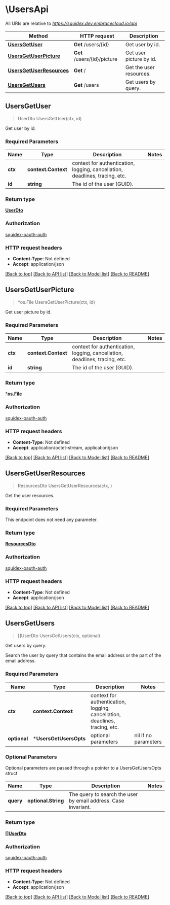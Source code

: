# \UsersApi

All URIs are relative to *https://squidex.dev.embracecloud.io/api*

Method | HTTP request | Description
------------- | ------------- | -------------
[**UsersGetUser**](UsersApi.md#UsersGetUser) | **Get** /users/{id} | Get user by id.
[**UsersGetUserPicture**](UsersApi.md#UsersGetUserPicture) | **Get** /users/{id}/picture | Get user picture by id.
[**UsersGetUserResources**](UsersApi.md#UsersGetUserResources) | **Get** / | Get the user resources.
[**UsersGetUsers**](UsersApi.md#UsersGetUsers) | **Get** /users | Get users by query.



## UsersGetUser

> UserDto UsersGetUser(ctx, id)

Get user by id.

### Required Parameters


Name | Type | Description  | Notes
------------- | ------------- | ------------- | -------------
**ctx** | **context.Context** | context for authentication, logging, cancellation, deadlines, tracing, etc.
**id** | **string**| The id of the user (GUID). | 

### Return type

[**UserDto**](UserDto.md)

### Authorization

[squidex-oauth-auth](../README.md#squidex-oauth-auth)

### HTTP request headers

- **Content-Type**: Not defined
- **Accept**: application/json

[[Back to top]](#) [[Back to API list]](../README.md#documentation-for-api-endpoints)
[[Back to Model list]](../README.md#documentation-for-models)
[[Back to README]](../README.md)


## UsersGetUserPicture

> *os.File UsersGetUserPicture(ctx, id)

Get user picture by id.

### Required Parameters


Name | Type | Description  | Notes
------------- | ------------- | ------------- | -------------
**ctx** | **context.Context** | context for authentication, logging, cancellation, deadlines, tracing, etc.
**id** | **string**| The id of the user (GUID). | 

### Return type

[***os.File**](*os.File.md)

### Authorization

[squidex-oauth-auth](../README.md#squidex-oauth-auth)

### HTTP request headers

- **Content-Type**: Not defined
- **Accept**: application/octet-stream, application/json

[[Back to top]](#) [[Back to API list]](../README.md#documentation-for-api-endpoints)
[[Back to Model list]](../README.md#documentation-for-models)
[[Back to README]](../README.md)


## UsersGetUserResources

> ResourcesDto UsersGetUserResources(ctx, )

Get the user resources.

### Required Parameters

This endpoint does not need any parameter.

### Return type

[**ResourcesDto**](ResourcesDto.md)

### Authorization

[squidex-oauth-auth](../README.md#squidex-oauth-auth)

### HTTP request headers

- **Content-Type**: Not defined
- **Accept**: application/json

[[Back to top]](#) [[Back to API list]](../README.md#documentation-for-api-endpoints)
[[Back to Model list]](../README.md#documentation-for-models)
[[Back to README]](../README.md)


## UsersGetUsers

> []UserDto UsersGetUsers(ctx, optional)

Get users by query.

Search the user by query that contains the email address or the part of the email address.

### Required Parameters


Name | Type | Description  | Notes
------------- | ------------- | ------------- | -------------
**ctx** | **context.Context** | context for authentication, logging, cancellation, deadlines, tracing, etc.
 **optional** | ***UsersGetUsersOpts** | optional parameters | nil if no parameters

### Optional Parameters

Optional parameters are passed through a pointer to a UsersGetUsersOpts struct


Name | Type | Description  | Notes
------------- | ------------- | ------------- | -------------
 **query** | **optional.String**| The query to search the user by email address. Case invariant. | 

### Return type

[**[]UserDto**](UserDto.md)

### Authorization

[squidex-oauth-auth](../README.md#squidex-oauth-auth)

### HTTP request headers

- **Content-Type**: Not defined
- **Accept**: application/json

[[Back to top]](#) [[Back to API list]](../README.md#documentation-for-api-endpoints)
[[Back to Model list]](../README.md#documentation-for-models)
[[Back to README]](../README.md)


